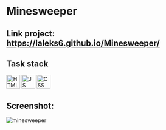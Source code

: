 # Minesweeper
## Link project: https://laleks6.github.io/Minesweeper/
## Task stack

<p align="left">
 <img src="https://user-images.githubusercontent.com/25181517/192158954-f88b5814-d510-4564-b285-dff7d6400dad.png" width="36" height="36" title="HTML" />
<img src="https://user-images.githubusercontent.com/25181517/117447155-6a868a00-af3d-11eb-9cfe-245df15c9f3f.png" width="36" height="36" title="JS" />
 <img src="https://user-images.githubusercontent.com/25181517/183898674-75a4a1b1-f960-4ea9-abcb-637170a00a75.png" width="36" height="36" title="CSS" />
</p>

## Screenshot:
![minesweeper](https://github.com/laleks6/Minesweeper/assets/96025122/5b9e1c70-8c80-476e-b94d-4d2edbd140db)
